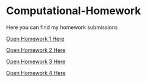 # Computational-Homework
Here you can find my homework submissions

[Open Homework 1 Here](cellular_automata_complexity.ipynb)

[Open Homework 2 Here](matrices_unsupervised_learning.ipynb)

[Open Homework 3 Here](pde_turing.ipynb)

[Open Homework 4 Here](forecasting_regression_supervised.ipynb)

